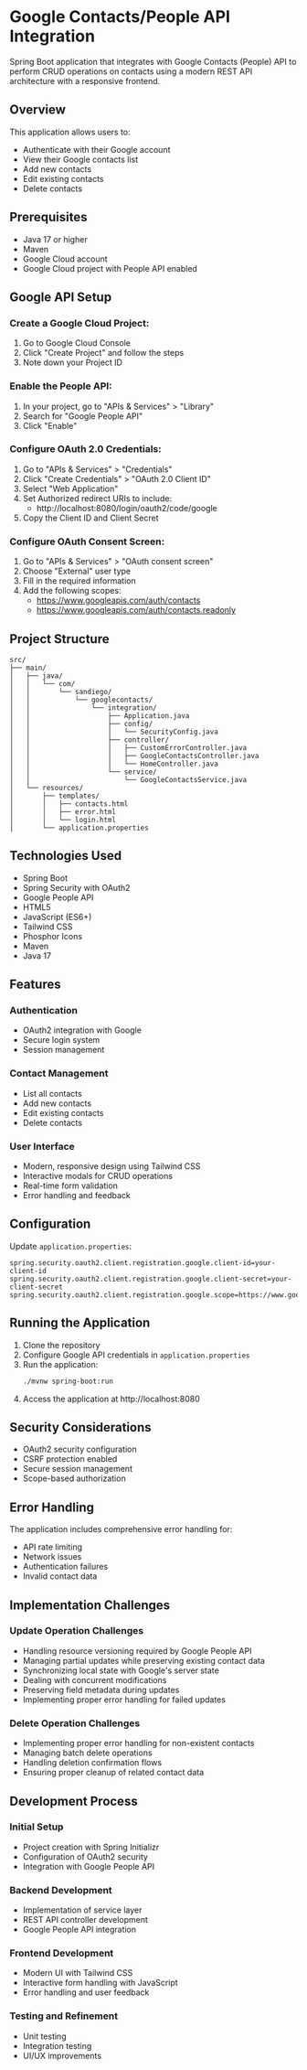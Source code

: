 # Google Contacts/People API Integration

Spring Boot application that integrates with Google Contacts (People) API to perform CRUD operations on contacts using a modern REST API architecture with a responsive frontend.

## Overview
This application allows users to:
- Authenticate with their Google account
- View their Google contacts list
- Add new contacts
- Edit existing contacts
- Delete contacts

## Prerequisites
- Java 17 or higher
- Maven
- Google Cloud account
- Google Cloud project with People API enabled

## Google API Setup

### Create a Google Cloud Project:
1. Go to Google Cloud Console
2. Click "Create Project" and follow the steps
3. Note down your Project ID

### Enable the People API:
1. In your project, go to "APIs & Services" > "Library"
2. Search for "Google People API"
3. Click "Enable"

### Configure OAuth 2.0 Credentials:
1. Go to "APIs & Services" > "Credentials"
2. Click "Create Credentials" > "OAuth 2.0 Client ID"
3. Select "Web Application"
4. Set Authorized redirect URIs to include:
   - http://localhost:8080/login/oauth2/code/google
5. Copy the Client ID and Client Secret

### Configure OAuth Consent Screen:
1. Go to "APIs & Services" > "OAuth consent screen"
2. Choose "External" user type
3. Fill in the required information
4. Add the following scopes:
   - https://www.googleapis.com/auth/contacts
   - https://www.googleapis.com/auth/contacts.readonly

## Project Structure
```
src/
├── main/
│   ├── java/
│   │   └── com/
│   │       └── sandiego/
│   │           └── googlecontacts/
│   │               └── integration/
│   │                   ├── Application.java
│   │                   ├── config/
│   │                   │   └── SecurityConfig.java
│   │                   ├── controller/
│   │                   │   ├── CustomErrorController.java
│   │                   │   ├── GoogleContactsController.java
│   │                   │   └── HomeController.java
│   │                   └── service/
│   │                       └── GoogleContactsService.java
│   └── resources/
│       ├── templates/
│       │   ├── contacts.html
│       │   ├── error.html
│       │   └── login.html
│       └── application.properties
```

## Technologies Used
- Spring Boot
- Spring Security with OAuth2
- Google People API
- HTML5
- JavaScript (ES6+)
- Tailwind CSS
- Phosphor Icons
- Maven
- Java 17

## Features

### Authentication
- OAuth2 integration with Google
- Secure login system
- Session management

### Contact Management
- List all contacts
- Add new contacts
- Edit existing contacts
- Delete contacts

### User Interface
- Modern, responsive design using Tailwind CSS
- Interactive modals for CRUD operations
- Real-time form validation
- Error handling and feedback

## Configuration
Update `application.properties`:
```properties
spring.security.oauth2.client.registration.google.client-id=your-client-id
spring.security.oauth2.client.registration.google.client-secret=your-client-secret
spring.security.oauth2.client.registration.google.scope=https://www.googleapis.com/auth/contacts,https://www.googleapis.com/auth/contacts.readonly
```

## Running the Application
1. Clone the repository
2. Configure Google API credentials in `application.properties`
3. Run the application:
   ```bash
   ./mvnw spring-boot:run
   ```
5. Access the application at http://localhost:8080

## Security Considerations
- OAuth2 security configuration
- CSRF protection enabled
- Secure session management
- Scope-based authorization

## Error Handling
The application includes comprehensive error handling for:
- API rate limiting
- Network issues
- Authentication failures
- Invalid contact data

## Implementation Challenges

### Update Operation Challenges
- Handling resource versioning required by Google People API
- Managing partial updates while preserving existing contact data
- Synchronizing local state with Google's server state
- Dealing with concurrent modifications
- Preserving field metadata during updates
- Implementing proper error handling for failed updates

### Delete Operation Challenges
- Implementing proper error handling for non-existent contacts
- Managing batch delete operations
- Handling deletion confirmation flows
- Ensuring proper cleanup of related contact data

## Development Process

### Initial Setup
- Project creation with Spring Initializr
- Configuration of OAuth2 security
- Integration with Google People API

### Backend Development
- Implementation of service layer
- REST API controller development
- Google People API integration

### Frontend Development
- Modern UI with Tailwind CSS
- Interactive form handling with JavaScript
- Error handling and user feedback

### Testing and Refinement
- Unit testing
- Integration testing
- UI/UX improvements

